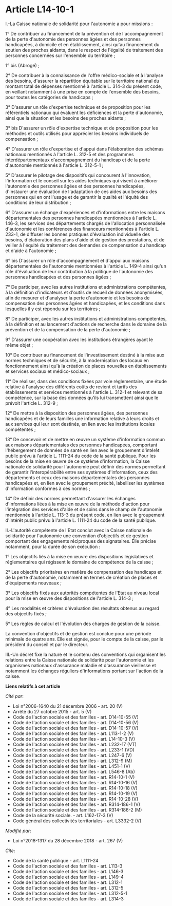 # Article L14-10-1

I.-La Caisse nationale de solidarité pour l'autonomie a pour missions :

1° De contribuer au financement de la prévention et de l'accompagnement de la perte d'autonomie des personnes âgées et des
personnes handicapées, à domicile et en établissement, ainsi qu'au financement du soutien des proches aidants, dans le
respect de l'égalité de traitement des personnes concernées sur l'ensemble du territoire ;

1° bis (Abrogé) ;

2° De contribuer à la connaissance de l'offre médico-sociale et à l'analyse des besoins, d'assurer la répartition équitable
sur le territoire national du montant total de dépenses mentionné à l'article L. 314-3 du présent code, en veillant notamment
à une prise en compte de l'ensemble des besoins, pour toutes les catégories de handicaps ;

3° D'assurer un rôle d'expertise technique et de proposition pour les référentiels nationaux qui évaluent les déficiences et
la perte d'autonomie, ainsi que la situation et les besoins des proches aidants ;

3° bis D'assurer un rôle d'expertise technique et de proposition pour les méthodes et outils utilisés pour apprécier les
besoins individuels de compensation ;

4° D'assurer un rôle d'expertise et d'appui dans l'élaboration des schémas nationaux mentionnés à l'article L. 312-5 et des
programmes interdépartementaux d'accompagnement du handicap et de la perte d'autonomie mentionnés à l'article L. 312-5-1 ;

5° D'assurer le pilotage des dispositifs qui concourent à l'innovation, l'information et le conseil sur les aides techniques
qui visent à améliorer l'autonomie des personnes âgées et des personnes handicapées, d'instaurer une évaluation de
l'adaptation de ces aides aux besoins des personnes qui en ont l'usage et de garantir la qualité et l'équité des conditions
de leur distribution ;

6° D'assurer un échange d'expériences et d'informations entre les maisons départementales des personnes handicapées
mentionnées à l'article L. 146-3, les services des départements chargés de l'allocation personnalisée d'autonomie et les
conférences des financeurs mentionnées à l'article L. 233-1, de diffuser les bonnes pratiques d'évaluation individuelle des
besoins, d'élaboration des plans d'aide et de gestion des prestations, et de veiller à l'équité du traitement des demandes de
compensation du handicap et d'aide à l'autonomie ;

6° bis D'assurer un rôle d'accompagnement et d'appui aux maisons départementales de l'autonomie mentionnées à l'article L.
149-4 ainsi qu'un rôle d'évaluation de leur contribution à la politique de l'autonomie des personnes handicapées et des
personnes âgées ;

7° De participer, avec les autres institutions et administrations compétentes, à la définition d'indicateurs et d'outils de
recueil de données anonymisées, afin de mesurer et d'analyser la perte d'autonomie et les besoins de compensation des
personnes âgées et handicapées, et les conditions dans lesquelles il y est répondu sur les territoires ;

8° De participer, avec les autres institutions et administrations compétentes, à la définition et au lancement d'actions de
recherche dans le domaine de la prévention et de la compensation de la perte d'autonomie ;

9° D'assurer une coopération avec les institutions étrangères ayant le même objet ;

10° De contribuer au financement de l'investissement destiné à la mise aux normes techniques et de sécurité, à la
modernisation des locaux en fonctionnement ainsi qu'à la création de places nouvelles en établissements et services sociaux
et médico-sociaux ;

11° De réaliser, dans des conditions fixées par voie réglementaire, une étude relative à l'analyse des différents coûts de
revient et tarifs des établissements et services mentionnés à l'article L. 312-1 et relevant de sa compétence, sur la base
des données qu'ils lui transmettent ainsi que le prévoit l'article L. 312-9 ;

12° De mettre à la disposition des personnes âgées, des personnes handicapées et de leurs familles une information relative à
leurs droits et aux services qui leur sont destinés, en lien avec les institutions locales compétentes ;

13° De concevoir et de mettre en œuvre un système d'information commun aux maisons départementales des personnes handicapées,
comportant l'hébergement de données de santé en lien avec le groupement d'intérêt public prévu à l'article L. 1111-24 du code
de la santé publique. Pour les besoins de la mise en œuvre de ce système d'information, la Caisse nationale de solidarité
pour l'autonomie peut définir des normes permettant de garantir l'interopérabilité entre ses systèmes d'information, ceux des
départements et ceux des maisons départementales des personnes handicapées et, en lien avec le groupement précité, labelliser
les systèmes d'information conformes à ces normes ;

14° De définir des normes permettant d'assurer les échanges d'informations liées à la mise en œuvre de la méthode d'action
pour l'intégration des services d'aide et de soins dans le champ de l'autonomie mentionnée à l'article L. 113-3 du présent
code, en lien avec le groupement d'intérêt public prévu à l'article L. 1111-24 du code de la santé publique.

II.-L'autorité compétente de l'Etat conclut avec la Caisse nationale de solidarité pour l'autonomie une convention
d'objectifs et de gestion comportant des engagements réciproques des signataires. Elle précise notamment, pour la durée de
son exécution :

1° Les objectifs liés à la mise en œuvre des dispositions législatives et réglementaires qui régissent le domaine de
compétence de la caisse ;

2° Les objectifs prioritaires en matière de compensation des handicaps et de la perte d'autonomie, notamment en termes de
création de places et d'équipements nouveaux ;

3° Les objectifs fixés aux autorités compétentes de l'Etat au niveau local pour la mise en œuvre des dispositions de
l'article L. 314-3 ;

4° Les modalités et critères d'évaluation des résultats obtenus au regard des objectifs fixés ;

5° Les règles de calcul et l'évolution des charges de gestion de la caisse.

La convention d'objectifs et de gestion est conclue pour une période minimale de quatre ans. Elle est signée, pour le compte
de la caisse, par le président du conseil et par le directeur.

III.-Un décret fixe la nature et le contenu des conventions qui organisent les relations entre la Caisse nationale de
solidarité pour l'autonomie et les organismes nationaux d'assurance maladie et d'assurance vieillesse et notamment les
échanges réguliers d'informations portant sur l'action de la caisse.

**Liens relatifs à cet article**

_Cité par_:

  - Loi n°2006-1640 du 21 décembre 2006 - art. 20 (V)
  - Arrêté du 27 octobre 2015 - art. 5 (V)
  - Code de l'action sociale et des familles - art. D14-10-55 (V)
  - Code de l'action sociale et des familles - art. D14-10-56 (V)
  - Code de l'action sociale et des familles - art. D14-10-57 (V)
  - Code de l'action sociale et des familles - art. L113-1-2 (V)
  - Code de l'action sociale et des familles - art. L14-10-3 (V)
  - Code de l'action sociale et des familles - art. L232-17 (VT)
  - Code de l'action sociale et des familles - art. L233-1 (VD)
  - Code de l'action sociale et des familles - art. L247-6 (V)
  - Code de l'action sociale et des familles - art. L312-9 (M)
  - Code de l'action sociale et des familles - art. L451-1 (V)
  - Code de l'action sociale et des familles - art. L546-8 (Ab)
  - Code de l'action sociale et des familles - art. R14-10-1 (V)
  - Code de l'action sociale et des familles - art. R14-10-16 (V)
  - Code de l'action sociale et des familles - art. R14-10-18 (V)
  - Code de l'action sociale et des familles - art. R14-10-19 (V)
  - Code de l'action sociale et des familles - art. R14-10-28 (V)
  - Code de l'action sociale et des familles - art. R314-186-1 (V)
  - Code de l'action sociale et des familles - art. R314-186-2 (M)
  - Code de la sécurité sociale. - art. L162-17-3 (V)
  - Code général des collectivités territoriales - art. L3332-2 (V)

_Modifié par_:

  - Loi n°2018-1317 du 28 décembre 2018 - art. 267 (V)

_Cite_:

  - Code de la santé publique - art. L1111-24
  - Code de l'action sociale et des familles - art. L113-3
  - Code de l'action sociale et des familles - art. L146-3
  - Code de l'action sociale et des familles - art. L149-4
  - Code de l'action sociale et des familles - art. L312-1
  - Code de l'action sociale et des familles - art. L312-5
  - Code de l'action sociale et des familles - art. L312-5-1
  - Code de l'action sociale et des familles - art. L314-3
